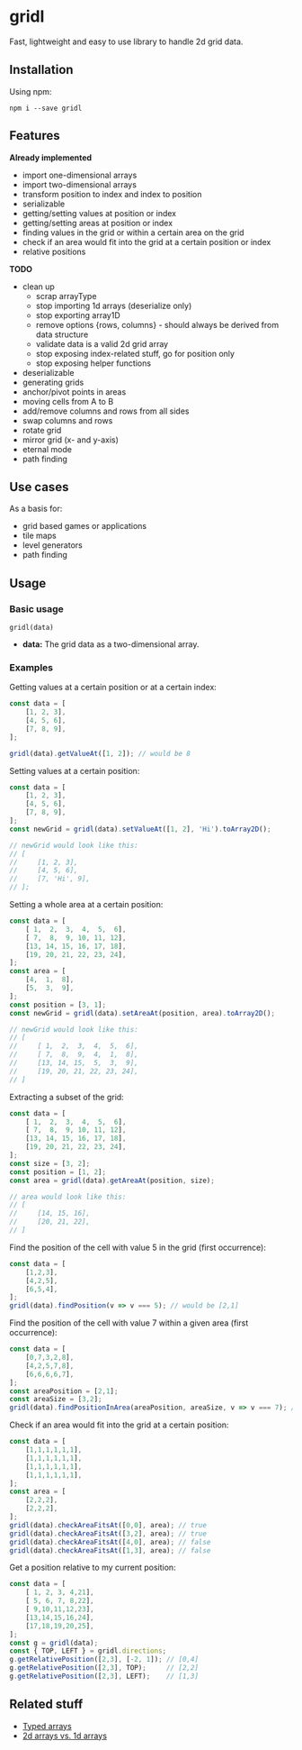 # gridl

Fast, lightweight and easy to use library to handle 2d grid data.

## Installation

Using npm:

`npm i --save gridl`

## Features

**Already implemented**

* import one-dimensional arrays
* import two-dimensional arrays
* transform position to index and index to position
* serializable
* getting/setting values at position or index
* getting/setting areas at position or index
* finding values in the grid or within a certain area on the grid
* check if an area would fit into the grid at a certain position or index
* relative positions

**TODO**

* clean up
    * scrap arrayType
    * stop importing 1d arrays (deserialize only)
    * stop exporting array1D
    * remove options {rows, columns} - should always be derived from data structure
    * validate data is a valid 2d grid array
    * stop exposing index-related stuff, go for position only
    * stop exposing helper functions
* deserializable
* generating grids 
* anchor/pivot points in areas
* moving cells from A to B
* add/remove columns and rows from all sides
* swap columns and rows
* rotate grid
* mirror grid (x- and y-axis)
* eternal mode
* path finding

## Use cases

As a basis for:

* grid based games or applications
* tile maps
* level generators
* path finding

## Usage

### Basic usage

`gridl(data)`

* **data:** The grid data as a two-dimensional array.
 
### Examples

Getting values at a certain position or at a certain index:

```javascript
const data = [
    [1, 2, 3],
    [4, 5, 6],
    [7, 8, 9],
];

gridl(data).getValueAt([1, 2]); // would be 8
```

Setting values at a certain position:

```javascript
const data = [
    [1, 2, 3],
    [4, 5, 6],
    [7, 8, 9],
];
const newGrid = gridl(data).setValueAt([1, 2], 'Hi').toArray2D();

// newGrid would look like this:
// [
//     [1, 2, 3],
//     [4, 5, 6],
//     [7, 'Hi', 9],
// ];
```

Setting a whole area at a certain position:

```javascript
const data = [
    [ 1,  2,  3,  4,  5,  6],
    [ 7,  8,  9, 10, 11, 12],
    [13, 14, 15, 16, 17, 18],
    [19, 20, 21, 22, 23, 24],
];
const area = [
    [4,  1,  8],
    [5,  3,  9],
];
const position = [3, 1];
const newGrid = gridl(data).setAreaAt(position, area).toArray2D();

// newGrid would look like this:
// [
//     [ 1,  2,  3,  4,  5,  6],
//     [ 7,  8,  9,  4,  1,  8],
//     [13, 14, 15,  5,  3,  9],
//     [19, 20, 21, 22, 23, 24],
// ]
```

Extracting a subset of the grid:
```javascript
const data = [
    [ 1,  2,  3,  4,  5,  6],
    [ 7,  8,  9, 10, 11, 12],
    [13, 14, 15, 16, 17, 18],
    [19, 20, 21, 22, 23, 24],
];
const size = [3, 2];
const position = [1, 2];
const area = gridl(data).getAreaAt(position, size);

// area would look like this:
// [
//     [14, 15, 16],
//     [20, 21, 22],
// ]
```

Find the position of the cell with value 5 in the grid (first occurrence):
```javascript
const data = [
    [1,2,3],
    [4,2,5],
    [6,5,4],
];
gridl(data).findPosition(v => v === 5); // would be [2,1] 
```

Find the position of the cell with value 7 within a given area (first occurrence):
```javascript
const data = [
    [0,7,3,2,8],
    [4,2,5,7,8],
    [6,6,6,6,7],
];
const areaPosition = [2,1];
const areaSize = [3,2];
gridl(data).findPositionInArea(areaPosition, areaSize, v => v === 7); // result would be [3,1]
```

Check if an area would fit into the grid at a certain position:
```javascript
const data = [
    [1,1,1,1,1,1],
    [1,1,1,1,1,1],
    [1,1,1,1,1,1],
    [1,1,1,1,1,1],
];
const area = [
    [2,2,2],
    [2,2,2],
];
gridl(data).checkAreaFitsAt([0,0], area); // true
gridl(data).checkAreaFitsAt([3,2], area); // true
gridl(data).checkAreaFitsAt([4,0], area); // false
gridl(data).checkAreaFitsAt([1,3], area); // false
```

Get a position relative to my current position:
```javascript
const data = [
    [ 1, 2, 3, 4,21],
    [ 5, 6, 7, 8,22],
    [ 9,10,11,12,23],
    [13,14,15,16,24],
    [17,18,19,20,25],
];
const g = gridl(data);
const { TOP, LEFT } = gridl.directions;
g.getRelativePosition([2,3], [-2, 1]); // [0,4]
g.getRelativePosition([2,3], TOP);     // [2,2]
g.getRelativePosition([2,3], LEFT);    // [1,3]
```

## Related stuff

* [Typed arrays](https://developer.mozilla.org/en-US/docs/Web/JavaScript/Typed_arrays)
* [2d arrays vs. 1d arrays](https://rohan-paul.github.io/javascript/2016/09/09/How_to_Emulate_a_2_Dimensional_array_in_JavaScript_into_a_1_Dimensional_array/)
